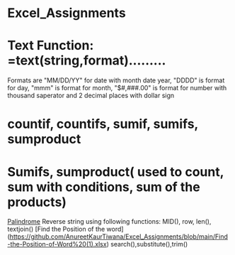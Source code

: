 # Excel_Assignments
# Text Function: =text(string,format).........
Formats are "MM/DD/YY" for date with month date year, "DDDD" is format for day, "mmm" is format for month, "$#,###.00" is format for number with thousand saperator and 2 decimal places with dollar sign
# countif, countifs, sumif, sumifs, sumproduct
# Sumifs, sumproduct( used to count, sum with conditions, sum of the products)
[Palindrome](https://github.com/AnureetKaurTiwana/Excel_Assignments/blob/main/Palindrome.xlsx)
Reverse string using following functions: MID(), row, len(), textjoin()
[Find the Position of the word] (https://github.com/AnureetKaurTiwana/Excel_Assignments/blob/main/Find-the-Position-of-Word%20(1).xlsx)
search(),substitute(),trim()
